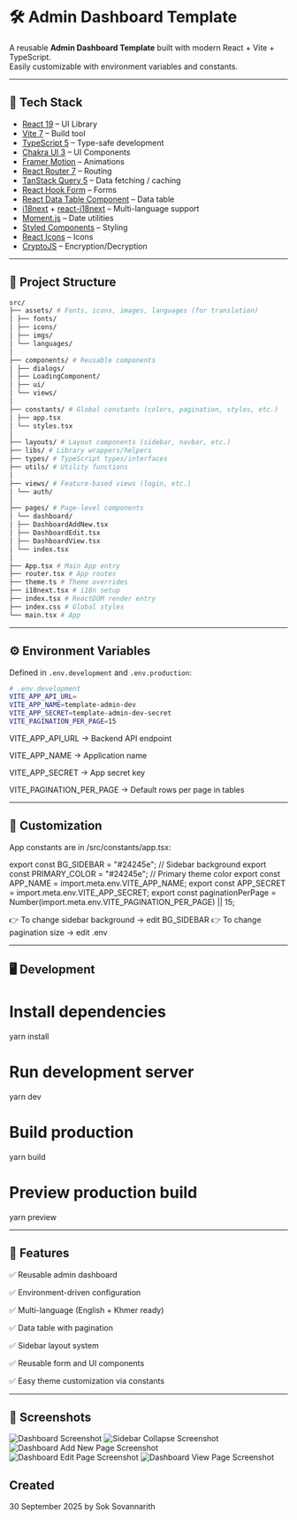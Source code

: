 # 🛠️ Admin Dashboard Template

A reusable **Admin Dashboard Template** built with modern React + Vite + TypeScript.  
Easily customizable with environment variables and constants.

---

## 🚀 Tech Stack

- [React 19](https://react.dev/) – UI Library
- [Vite 7](https://vitejs.dev/) – Build tool
- [TypeScript 5](https://www.typescriptlang.org/) – Type-safe development
- [Chakra UI 3](https://chakra-ui.com/) – UI Components
- [Framer Motion](https://www.framer.com/motion/) – Animations
- [React Router 7](https://reactrouter.com/) – Routing
- [TanStack Query 5](https://tanstack.com/query) – Data fetching / caching
- [React Hook Form](https://react-hook-form.com/) – Forms
- [React Data Table Component](https://www.npmjs.com/package/react-data-table-component) – Data table
- [i18next](https://www.i18next.com/) + [react-i18next](https://react.i18next.com/) – Multi-language support
- [Moment.js](https://momentjs.com/) – Date utilities
- [Styled Components](https://styled-components.com/) – Styling
- [React Icons](https://react-icons.github.io/react-icons/) – Icons
- [CryptoJS](https://www.npmjs.com/package/crypto-js) – Encryption/Decryption

---

## 📂 Project Structure

```bash
src/
├── assets/ # Fonts, icons, images, languages (for translation)
│ ├── fonts/
│ ├── icons/
│ ├── imgs/
│ └── languages/
│
├── components/ # Reusable components
│ ├── dialogs/
│ ├── LoadingComponent/
│ ├── ui/
│ └── views/
│
├── constants/ # Global constants (colors, pagination, styles, etc.)
│ ├── app.tsx
│ └── styles.tsx
│
├── layouts/ # Layout components (sidebar, navbar, etc.)
├── libs/ # Library wrappers/helpers
├── types/ # TypeScript types/interfaces
├── utils/ # Utility functions
│
├── views/ # Feature-based views (login, etc.)
│ └── auth/
│
├── pages/ # Page-level components
│ └── dashboard/
│ ├── DashboardAddNew.tsx
│ ├── DashboardEdit.tsx
│ ├── DashboardView.tsx
│ └── index.tsx
│
├── App.tsx # Main App entry
├── router.tsx # App routes
├── theme.ts # Theme overrides
├── i18next.tsx # i18n setup
├── index.tsx # ReactDOM render entry
├── index.css # Global styles
└── main.tsx # App
```
---

## ⚙️ Environment Variables

Defined in `.env.development` and `.env.production`:

```bash
# .env.development
VITE_APP_API_URL=
VITE_APP_NAME=template-admin-dev
VITE_APP_SECRET=template-admin-dev-secret
VITE_PAGINATION_PER_PAGE=15
```

VITE_APP_API_URL → Backend API endpoint

VITE_APP_NAME → Application name

VITE_APP_SECRET → App secret key

VITE_PAGINATION_PER_PAGE → Default rows per page in tables

---

## 🎨 Customization

App constants are in /src/constants/app.tsx:

export const BG_SIDEBAR = "#24245e"; // Sidebar background
export const PRIMARY_COLOR = "#24245e"; // Primary theme color
export const APP_NAME = import.meta.env.VITE_APP_NAME;
export const APP_SECRET = import.meta.env.VITE_APP_SECRET;
export const paginationPerPage = Number(import.meta.env.VITE_PAGINATION_PER_PAGE) || 15;

👉 To change sidebar background → edit BG_SIDEBAR
👉 To change pagination size → edit .env

---

## 🖥️ Development

# Install dependencies

yarn install

# Run development server

yarn dev

# Build production

yarn build

# Preview production build

yarn preview

---

## 📌 Features

✅ Reusable admin dashboard

✅ Environment-driven configuration

✅ Multi-language (English + Khmer ready)

✅ Data table with pagination

✅ Sidebar layout system

✅ Reusable form and UI components

✅ Easy theme customization via constants

---

## 📸 Screenshots

![Dashboard Screenshot](./screenshots/front_page.png)
![Sidebar Collapse Screenshot](./screenshots/front_page_collapse_sidebar.png)
![Dashboard Add New Page Screenshot](./screenshots/add_new_page.png)
![Dashboard Edit Page Screenshot](./screenshots/edit_page.png)
![Dashboard View Page Screenshot](./screenshots/view_page.png)

## Created

30 September 2025 by Sok Sovannarith
